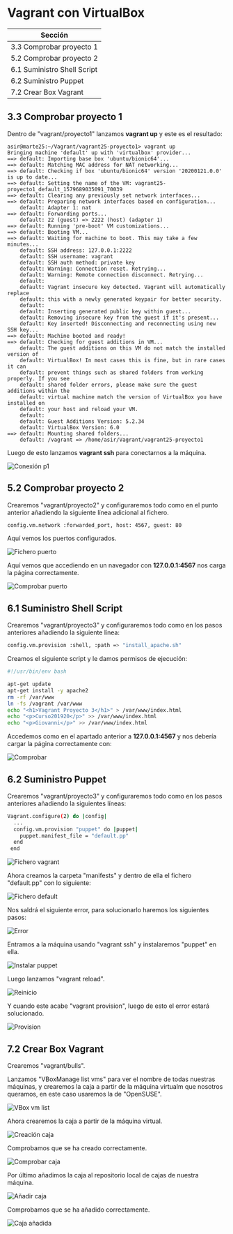 # Vagrant con VirtualBox

| Sección               |
| --------------------- |
| 3.3 Comprobar proyecto 1    |
| 5.2 Comprobar proyecto 2    |
| 6.1 Suministro Shell Script |
| 6.2 Suministro Puppet       |
| 7.2 Crear Box Vagrant       |

## 3.3 Comprobar proyecto 1
Dentro de "vagrant/proyecto1" lanzamos **vagrant up** y este es el resultado:
```
asir@marte25:~/Vagrant/vagrant25-proyecto1> vagrant up
Bringing machine 'default' up with 'virtualbox' provider...
==> default: Importing base box 'ubuntu/bionic64'...
==> default: Matching MAC address for NAT networking...
==> default: Checking if box 'ubuntu/bionic64' version '20200121.0.0' is up to date...
==> default: Setting the name of the VM: vagrant25-proyecto1_default_1579689035091_70039
==> default: Clearing any previously set network interfaces...
==> default: Preparing network interfaces based on configuration...
    default: Adapter 1: nat
==> default: Forwarding ports...
    default: 22 (guest) => 2222 (host) (adapter 1)
==> default: Running 'pre-boot' VM customizations...
==> default: Booting VM...
==> default: Waiting for machine to boot. This may take a few minutes...
    default: SSH address: 127.0.0.1:2222
    default: SSH username: vagrant
    default: SSH auth method: private key
    default: Warning: Connection reset. Retrying...
    default: Warning: Remote connection disconnect. Retrying...
    default:
    default: Vagrant insecure key detected. Vagrant will automatically replace
    default: this with a newly generated keypair for better security.
    default:
    default: Inserting generated public key within guest...
    default: Removing insecure key from the guest if it's present...
    default: Key inserted! Disconnecting and reconnecting using new SSH key...
==> default: Machine booted and ready!
==> default: Checking for guest additions in VM...
    default: The guest additions on this VM do not match the installed version of
    default: VirtualBox! In most cases this is fine, but in rare cases it can
    default: prevent things such as shared folders from working properly. If you see
    default: shared folder errors, please make sure the guest additions within the
    default: virtual machine match the version of VirtualBox you have installed on
    default: your host and reload your VM.
    default:
    default: Guest Additions Version: 5.2.34
    default: VirtualBox Version: 6.0
==> default: Mounting shared folders...
    default: /vagrant => /home/asir/Vagrant/vagrant25-proyecto1
```

Luego de esto lanzamos **vagrant ssh** para conectarnos a la máquina.

![Conexión p1](img/1.png)

## 5.2 Comprobar proyecto 2
Crearemos "vagrant/proyecto2" y configuraremos todo como en el punto anterior añadiendo la siguiente línea adicional al fichero.
```bash
config.vm.network :forwarded_port, host: 4567, guest: 80
```

Aquí vemos los puertos configurados.

![Fichero puerto](img/2.png)

Aquí vemos que accediendo en un navegador con **127.0.0.1:4567** nos carga la página correctamente.

![Comprobar puerto](img/3.png)

## 6.1 Suministro Shell Script
Crearemos "vagrant/proyecto3" y configuraremos todo como en los pasos anteriores añadiendo la siguiente línea:
```bash
config.vm.provision :shell, :path => "install_apache.sh"
```

Creamos el siguiente script y le damos permisos de ejecución:
```bash
#!/usr/bin/env bash

apt-get update
apt-get install -y apache2
rm -rf /var/www
ln -fs /vagrant /var/www
echo "<h1>Vagrant Proyecto 3</h1>" > /var/www/index.html
echo "<p>Curso201920</p>" >> /var/www/index.html
echo "<p>Giovanni</p>" >> /var/www/index.html
```
Accedemos como en el apartado anterior a **127.0.0.1:4567** y nos debería cargar la página correctamente con:

![Comprobar](img/5.png)

## 6.2 Suministro Puppet
Crearemos "vagrant/proyecto3" y configuraremos todo como en los pasos anteriores añadiendo la siguientes líneas:
```bash
Vagrant.configure(2) do |config|
  ...
  config.vm.provision "puppet" do |puppet|
    puppet.manifest_file = "default.pp"
  end
 end
```
![Fichero vagrant](img/6.png)

Ahora creamos la carpeta "manifests" y dentro de ella el fichero "default.pp" con lo siguiente:

![Fichero default](img/7.png)

Nos saldrá el siguiente error, para solucionarlo haremos los siguientes pasos:

![Error](img/8.png)

Entramos a la máquina usando "vagrant ssh" y instalaremos "puppet" en ella.

![Instalar puppet](img/9.png)

Luego lanzamos "vagrant reload".

![Reinicio](img/10.png)

Y cuando este acabe "vagrant provision", luego de esto el error estará solucionado.

![Provision](img/11.png)

## 7.2 Crear Box Vagrant
Crearemos "vagrant/bulls".

Lanzamos "VBoxManage list vms" para ver el nombre de todas nuestras máquinas, y crearemos la caja a partir de la máquina virtualm que nosotros queramos, en este caso usaremos la de "OpenSUSE".

![VBox vm list](img/12.png)

Ahora crearemos la caja a partir de la máquina virtual.

![Creación caja](img/13.png)

Comprobamos que se ha creado correctamente.

![Comprobar caja](img/14.png)

Por último añadimos la caja al repositorio local de cajas de nuestra máquina.

![Añadir caja](img/15.png)

Comprobamos que se ha añadido correctamente.

![Caja añadida](img/16.png)
